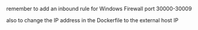 remember to add an inbound rule for Windows Firewall port 30000-30009 

also to change the IP address in the Dockerfile to the external host IP